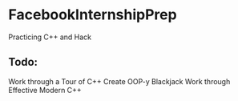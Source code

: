 # FacebookInternshipPrep
Practicing C++ and Hack

## Todo:
Work through a Tour of C++
Create OOP-y Blackjack
Work through Effective Modern C++
